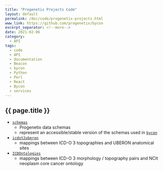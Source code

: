 ```yaml
---
title: "Progenetix Projects Code"
layout: default
permalink: /doc/code/progenetix-projects.html
www_link: https://github.com/progenetix/bycon
excerpt_separator: <!--more-->
date: 2021-02-06
category:
  - API
tags:
  - code
  - API
  - documentation
  - Beacon
  - bycon
  - Python
  - Perl
  - React
  - Bycon
  - services
---
```


## {{ page.title }}

* [`schemas`](https://github.com/progenetix/schemas)
  - Progenetix data schemas
  - represent an accessible/stable version of the schemas used in [`bycon`](https://github.com/progenetix/bycon)
* [`icdot2uberon`](https://github.com/progenetix/icdot2uberon)
  - mappings between ICD-O 3 topographies and UBERON anatomical sites
* [`ICDOntologies`](https://github.com/progenetix/ICDOntologies)
  - mappings between ICD-O 3 morphology / topography pairs and NCIt neoplasm core
  cancer ontology
